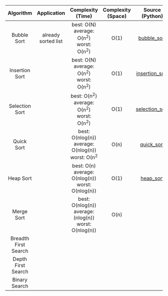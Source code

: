 |  Algorithm |  Application | Complexity (Time) | Complexity (Space) |  Source (Python) |  Source (Java) |
|:--------:|:--------:|:--------:|:--------:|:--------:|:--------:|
| Bubble Sort | already sorted list | best: O(N) </br> average: O(n<sup>2</sup>) </br> worst: O(n<sup>2</sup>) | O(1) | [bubble_sort](https://github.com/juyoung228/Evolving_Basic/blob/master/Algorithm/Source%20Code/Python/bubble_sort.ipynb) | | 
| Insertion Sort | | best: O(N) </br> average: O(n<sup>2</sup>) </br> worst: O(n<sup>2</sup>) | O(1) | [insertion_sort](https://github.com/juyoung228/Evolving_Basic/blob/master/Algorithm/Source%20Code/Python/insertion_sort.ipynb)| |
| Selection Sort| | best: O(n<sup>2</sup>) </br> average: O(n<sup>2</sup>) </br> worst: O(n<sup>2</sup>) | O(1) | [selection_sort](https://github.com/juyoung228/Evolving_Basic/blob/master/Algorithm/Source%20Code/Python/selection_sort.ipynb) | |
| Quick Sort| | best: O(nlog(n)) </br> average: O(nlog(n)) </br> worst: O(n<sup>2</sup> | O(n) | [quick_sort](https://github.com/juyoung228/Evolving_Basic/blob/master/Algorithm/Source%20Code/Python/quick_sort.ipynb) | |
| Heap Sort| | best: O(n) </br> average: O(nlog(n)) </br> worst: O(nlog(n)) | O(1) | [heap_sort](https://github.com/juyoung228/Evolving_Basic/blob/master/Algorithm/Source%20Code/Python/heap_sort.ipynb) | |
| Merge Sort| | best: O(nlog(n)) </br> average: (nlog(n)) </br> worst: O(nlog(n))| O(n) | | |
| Breadth First Search| | | | | |
| Depth First Search| | | | | |
| Binary Search| | | | | |




